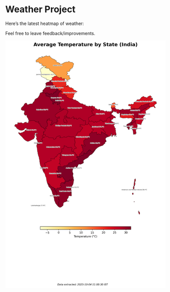 # Weather Project

Here’s the latest heatmap of weather:

Feel free to leave feedback/improvements.

![India Heatmap](docs/assets/india_heatmap.png?v=E0B0F8)
